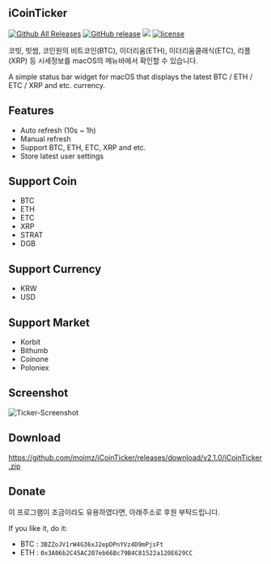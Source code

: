 ## iCoinTicker

[![Github All Releases](https://img.shields.io/github/downloads/moimz/iCoinTicker/total.svg)](https://github.com/moimz/iCoinTicker/releases)
[![GitHub release](https://img.shields.io/github/release/moimz/iCoinTicker.svg)](https://github.com/moimz/iCoinTicker/releases)
[![](https://img.shields.io/github/issues-raw/moimz/iCoinTicker.svg)](https://github.com/moimz/iCoinTicker/issues)
[![license](https://img.shields.io/github/license/moimz/iCoinTicker.svg)](https://github.com/moimz/iCoinTicker/blob/master/LICENSE.md)

코빗, 빗썸, 코인원의 비트코인(BTC), 이더리움(ETH), 이더리움클래식(ETC), 리플(XRP) 등 시세정보를 macOS의 메뉴바에서 확인할 수 있습니다.

A simple status bar widget for macOS that displays the latest BTC / ETH / ETC / XRP and etc. currency.


## Features
- Auto refresh (10s ~ 1h)
- Manual refresh
- Support BTC, ETH, ETC, XRP and etc.
- Store latest user settings


## Support Coin
- BTC
- ETH
- ETC
- XRP
- STRAT
- DGB


## Support Currency
- KRW
- USD


## Support Market
- Korbit
- Bithumb
- Coinone
- Poloniex


## Screenshot
![Ticker-Screenshot](https://github.com/moimz/iCoinTicker/blob/master/screenshot.png?raw=true)


## Download
https://github.com/moimz/iCoinTicker/releases/download/v2.1.0/iCoinTicker.zip


## Donate

이 프로그램이 조금이라도 유용하였다면, 아래주소로 후원 부탁드립니다.

If you like it, do it:

- BTC : `3BZZoJV1rW4G36xJ2epDPnYVz4D9mPjsFt`
- ETH : `0x3A06b2C45AC207eb66Bc79B4C81522a120E629CC`
